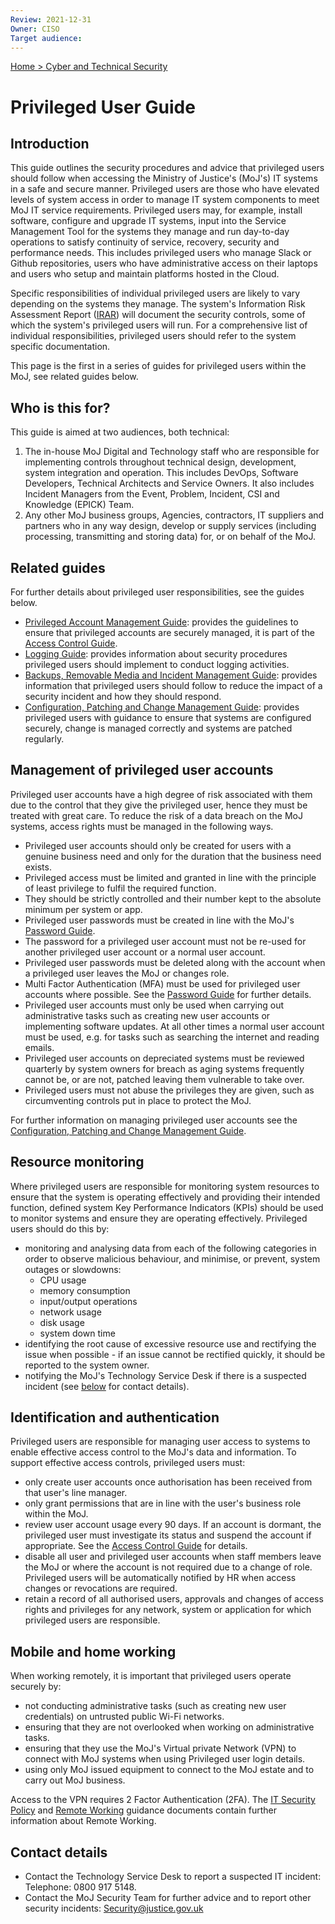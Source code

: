 ```yaml
---
Review: 2021-12-31
Owner: CISO
Target audience:
---
```


[Home > Cyber and Technical Security](home-security-policies-guides.md)

# Privileged User Guide

## Introduction

This guide outlines the security procedures and advice that privileged users should follow when accessing the Ministry of Justice's (MoJ's) IT systems in a safe and secure manner. Privileged users are those who have elevated levels of system access in order to manage IT system components to meet MoJ IT service requirements. Privileged users may, for example, install software, configure and upgrade IT systems, input into the Service Management Tool for the systems they manage and run day-to-day operations to satisfy continuity of service, recovery, security and performance needs.  This includes privileged users who manage Slack or Github repositories, users who have administrative access on their laptops and users who setup and maintain platforms hosted in the Cloud.

Specific responsibilities of individual privileged users are likely to vary depending on the systems they manage. The system's Information Risk Assessment Report ([IRAR](https://docs.google.com/document/d/1MeJJtfHpwR1XM_okk3Pi4gW0bpcnLDdt5OXwddB7-Bk/edit?ts=5e25c004)) will document the security controls, some of which the system's privileged users will run. For a comprehensive list of individual responsibilities, privileged users should refer to the system specific documentation.

This page is the first in a series of guides for privileged users within the MoJ, see related guides below.

## Who is this for?

This guide is aimed at two audiences, both technical:

1. The in-house MoJ Digital and Technology staff who are responsible for implementing controls throughout technical design, development, system integration and operation. This includes DevOps, Software Developers, Technical Architects and Service Owners. It also includes Incident Managers from the Event, Problem, Incident, CSI and Knowledge (EPICK) Team.
2. Any other MoJ business groups, Agencies, contractors, IT suppliers and partners who in any way design, develop or supply services (including processing, transmitting and storing data) for, or on behalf of the MoJ.

## Related guides

For further details about privileged user responsibilities, see the guides below.

- [Privileged Account Management Guide](https://ministryofjustice.github.io/security-guidance/privileged-account-management-guide/#privileged-account-management-guide): provides the guidelines to ensure that privileged accounts are securely managed, it is part of the [Access Control Guide](https://ministryofjustice.github.io/security-guidance/access-control-guide/#access-control-guide).
- [Logging Guide](privileged-user-logging-and-protective-monitoring-guide.md): provides information about security procedures privileged users should implement to conduct logging activities.
- [Backups, Removable Media and Incident Management Guide](privileged-user-backups-removable-media-and-incident-management-guide.md): provides information that privileged users should follow to reduce the impact of a security incident and how they should respond.
- [Configuration, Patching and Change Management Guide](https://github.com/ministryofjustice/security-guidance/blob/Local/policies/privileged-user-configuration-and-change-management-guide.md): provides privileged users with guidance to ensure that systems are configured securely, change is managed correctly and systems are patched regularly.

## Management of privileged user accounts

Privileged user accounts have a high degree of risk associated with them due to the control that they give the privileged user, hence they must be treated with great care. To reduce the risk of a data breach on the MoJ systems, access rights must be managed in the following ways.

- Privileged user accounts should only be created for users with a genuine business need and only for the duration that the business need exists.
- Privileged access must be limited and granted in line with the principle of least privilege to fulfil the required function.
- They should be strictly controlled and their number kept to the absolute minimum per system or app.
- Privileged user passwords must be created in line with the MoJ's [Password Guide](https://ministryofjustice.github.io/security-guidance/password-creation-and-authentication-guide/#password-creation-and-authentication-guide).
- The password for a privileged user account must not be re-used for another privileged user account or a normal user account.
- Privileged user passwords must be deleted along with the account when a privileged user leaves the MoJ or changes role.
- Multi Factor Authentication (MFA) must be used for privileged user accounts where possible. See the [Password Guide](https://ministryofjustice.github.io/security-guidance/password-creation-and-authentication-guide/#password-creation-and-authentication-guide) for further details.
- Privileged user accounts must only be used when carrying out administrative tasks such as creating new user accounts or implementing software updates. At all other times a normal user account must be used, e.g. for tasks such as searching the internet and reading emails.
- Privileged user accounts on depreciated systems must be reviewed quarterly by system owners for breach as aging systems frequently cannot be, or are not, patched leaving them vulnerable to take over.
- Privileged users must not abuse the privileges they are given, such as circumventing controls put in place to protect the MoJ.

For further information on managing privileged user accounts see the [Configuration, Patching and Change Management Guide](https://github.com/ministryofjustice/security-guidance/blob/Local/policies/privileged-user-configuration-and-change-management-guide.md).

## Resource monitoring

Where privileged users are responsible for monitoring system resources to ensure that the system is operating effectively and providing their intended function, defined system Key Performance Indicators (KPIs) should be used to monitor systems and ensure they are operating effectively. Privileged users should do this by:

- monitoring and analysing data from each of the following categories in order to observe malicious behaviour, and minimise, or prevent, system outages or slowdowns:
  * CPU usage
  * memory consumption
  * input/output operations
  * network usage
  * disk usage
  * system down time
- identifying the root cause of excessive resource use and rectifying the issue when possible - if an issue cannot be rectified quickly, it should be reported to the system owner.
- notifying the MoJ's Technology Service Desk if there is a suspected incident (see [below](#contact-details) for contact details).

## Identification and authentication

Privileged users are responsible for managing user access to systems to enable effective access control to the MoJ's data and information. To support effective access controls, privileged users must:

- only create user accounts once authorisation has been received from that user's line manager.
- only grant permissions that are in line with the user's business role within the MoJ.
- review user account usage every 90 days. If an account is dormant, the privileged user must investigate its status and suspend the account if appropriate. See the [Access Control Guide](https://ministryofjustice.github.io/security-guidance/access-control-guide/#access-control-guide) for details.
- disable all user and privileged user accounts when staff members leave the MoJ or where the account is not required due to a change of role. Privileged users will be automatically notified by HR when access changes or revocations are required.
- retain a record of all authorised users, approvals and changes of access rights and privileges for any network, system or application for which privileged users are responsible.

## Mobile and home working

When working remotely, it is important that privileged users operate securely by:

- not conducting administrative tasks (such as creating new user credentials) on untrusted public Wi-Fi networks.
- ensuring that they are not overlooked when working on administrative tasks.
- ensuring that they use the MoJ's Virtual private Network (VPN) to connect with MoJ systems when using Privileged user login details.
- using only MoJ issued equipment to connect to the MoJ estate and to carry out MoJ business.

Access to the VPN requires 2 Factor Authentication (2FA). The [IT Security Policy](https://ministryofjustice.github.io/security-guidance/it-security-policy-overview/#it-security-policy-overview) and [Remote Working](https://ministryofjustice.github.io/security-guidance/remote-working/#remote-working) guidance documents contain further information about Remote Working.

## Contact details

- Contact the Technology Service Desk to report a suspected IT incident: Telephone: 0800 917 5148.
- Contact the MoJ Security Team for further advice and to report other security incidents: [Security@justice.gov.uk](mailto:Security@justice.gov.uk)
